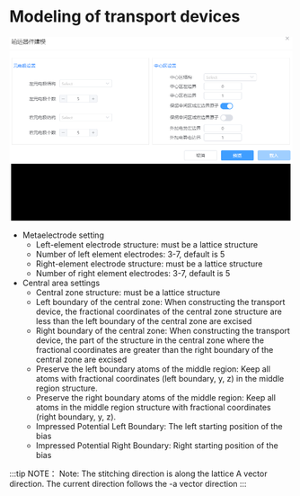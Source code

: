 # Modeling of transport devices


![build_crystal](nested/qstudio_manual_build_transport.png)
- Metaelectrode setting
  - Left-element electrode structure: must be a lattice structure
  - Number of left element electrodes: 3-7, default is 5
  - Right-element electrode structure: must be a lattice structure
  - Number of right element electrodes: 3-7, default is 5
- Central area settings
  - Central zone structure: must be a lattice structure
  - Left boundary of the central zone: When constructing the transport device, the fractional coordinates of the central zone structure are less than the left boundary of the central zone are excised
  - Right boundary of the central zone: When constructing the transport device, the part of the structure in the central zone where the fractional coordinates are greater than the right boundary of the central zone are excised
  - Preserve the left boundary atoms of the middle region: Keep all atoms with fractional coordinates (left boundary, y, z) in the middle region structure.
  - Preserve the right boundary atoms of the middle region: Keep all atoms in the middle region structure with fractional coordinates (right boundary, y, z).
  - Impressed Potential Left Boundary: The left starting position of the bias
  - Impressed Potential Right Boundary: Right starting position of the bias

:::tip NOTE：
Note: The stitching direction is along the lattice A vector direction. The current direction follows the -a vector direction
:::
